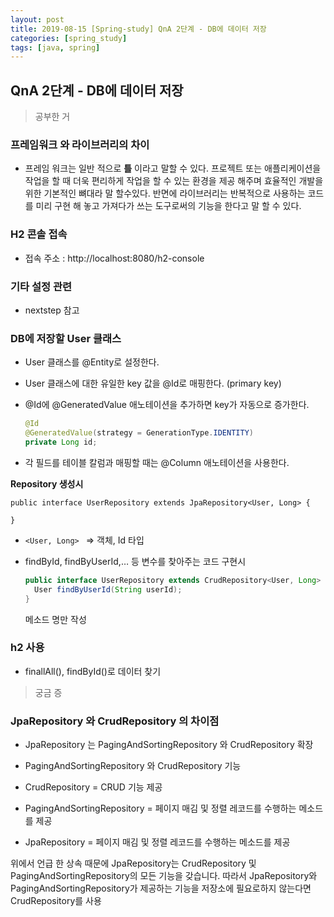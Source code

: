 ```yaml
---
layout: post
title: 2019-08-15 [Spring-study] QnA 2단계 - DB에 데이터 저장
categories: [spring_study]
tags: [java, spring]
---
```


## QnA 2단계 - DB에 데이터 저장

> 공부한 거



### 프레임워크 와 라이브러리의 차이

- 프레임 워크는 일반 적으로 **틀** 이라고 말할 수 있다. 프로젝트 또는 애플리케이션을 작업을 할 때 더욱 편리하게 작업을 할 수 있는 환경을 제공 해주며 효율적인 개발을 위한 기본적인 뼈대라 말 할수있다. 반면에 라이브러리는 반복적으로 사용하는 코드를 미리 구현 해 놓고 가져다가 쓰는 도구로써의 기능을 한다고 말 할 수 있다.

### H2 콘솔 접속

- 접속 주소 : http://localhost:8080/h2-console


###  기타 설정 관련

- nextstep 참고



### DB에 저장할 User 클래스

- User 클래스를 @Entity로 설정한다.

- User 클래스에 대한 유일한 key 값을 @Id로 매핑한다. (primary key)

- @Id에 @GeneratedValue 애노테이션을 추가하면 key가 자동으로 증가한다.

  ```java
  @Id
  @GeneratedValue(strategy = GenerationType.IDENTITY)
  private Long id;
  ```

- 각 필드를 테이블 칼럼과 매핑할 때는 @Column 애노테이션을 사용한다.



**Repository 생성시**

```
public interface UserRepository extends JpaRepository<User, Long> {

}
```

- `<User, Long> ` => 객체, Id 타입

- findById, findByUserId,… 등 변수를 찾아주는 코드 구현시 

  ```java
  public interface UserRepository extends CrudRepository<User, Long> {
    User findByUserId(String userId);
  }
  ```

  메소드 명만 작성



### h2 사용

- finallAll(), findById()로 데이터 찾기



> 궁금 증

### JpaRepository 와 CrudRepository 의 차이점

- JpaRepository 는 PagingAndSortingRepository 와 CrudRepository 확장
-  PagingAndSortingRepository 와 CrudRepository 기능
  - CrudRepository = CRUD 기능 제공
  - PagingAndSortingRepository = 페이지 매김 및 정렬 레코드를 수행하는 메소드를 제공

- JpaRepository = 페이지 매김 및 정렬 레코드를 수행하는 메소드를 제공

위에서 언급 한 상속 때문에 JpaRepository는 CrudRepository 및 PagingAndSortingRepository의 모든 기능을 갖습니다. 따라서 JpaRepository와 PagingAndSortingRepository가 제공하는 기능을 저장소에 필요로하지 않는다면 CrudRepository를 사용